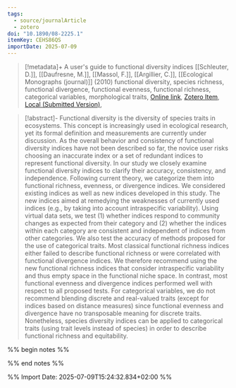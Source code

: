 ```yaml
---
tags:
  - source/journalArticle
  - zotero
doi: "10.1890/08-2225.1"
itemKey: CEHS86QS
importDate: 2025-07-09
---
```

>[!metadata]+
> A user's guide to functional diversity indices
> [[Schleuter, D.]], [[Daufresne, M.]], [[Massol, F.]], [[Argillier, C.]], 
> [[Ecological Monographs (journal)]] (2010)
> functional diversity, species richness, functional divergence, functional evenness, functional richness, categorical variables, morphological traits, 
> [Online link](https://onlinelibrary.wiley.com/doi/abs/10.1890/08-2225.1), [Zotero Item](zotero://select/library/items/CEHS86QS), [Local (Submitted Version)](file://C:/Users/aburg/Documents/references/zotero/storage/WWJ32X8I/Schleuter2010_usersguide.pdf), 

>[!abstract]-
>Functional diversity is the diversity of species traits in ecosystems. This concept is increasingly used in ecological research, yet its formal definition and measurements are currently under discussion. As the overall behavior and consistency of functional diversity indices have not been described so far, the novice user risks choosing an inaccurate index or a set of redundant indices to represent functional diversity. In our study we closely examine functional diversity indices to clarify their accuracy, consistency, and independence. Following current theory, we categorize them into functional richness, evenness, or divergence indices. We considered existing indices as well as new indices developed in this study. The new indices aimed at remedying the weaknesses of currently used indices (e.g., by taking into account intraspecific variability). Using virtual data sets, we test (1) whether indices respond to community changes as expected from their category and (2) whether the indices within each category are consistent and independent of indices from other categories. We also test the accuracy of methods proposed for the use of categorical traits. Most classical functional richness indices either failed to describe functional richness or were correlated with functional divergence indices. We therefore recommend using the new functional richness indices that consider intraspecific variability and thus empty space in the functional niche space. In contrast, most functional evenness and divergence indices performed well with respect to all proposed tests. For categorical variables, we do not recommend blending discrete and real-valued traits (except for indices based on distance measures) since functional evenness and divergence have no transposable meaning for discrete traits. Nonetheless, species diversity indices can be applied to categorical traits (using trait levels instead of species) in order to describe functional richness and equitability.

%% begin notes %%

%% end notes %%

%% Import Date: 2025-07-09T15:24:32.834+02:00 %%
